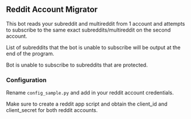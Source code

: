 ## Reddit Account Migrator

This bot reads your subreddit and multireddit from 1 account and attempts to subscribe to the same exact subreddits/multireddit on the second account.

List of subreddits that the bot is unable to subscribe will be output at the end of the program.

Bot is unable to subscribe to subreddits that are protected.

### Configuration

Rename `config_sample.py` and add in your reddit account credentials.

Make sure to create a reddit app script and obtain the client_id and client_secret for both reddit accounts.




